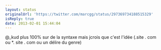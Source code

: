 ```yaml
---
layout: status
originalUrl: 'https://twitter.com/marcgg/status/297369734188515329'
isReply: true
date: 2013-02-01 15:44:04
---
```


@_kud plus 100% sur de la syntaxe mais jcrois que c'est l'idée (.site . com ou *. site . com ou un délire du genre)
